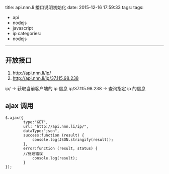 title: api.nnn.li 接口说明初始化
date: 2015-12-16 17:59:33
tags:
tags:
  - api
  - nodejs
  - javascript
  - ip
categories:
  - nodejs
---

## 开放接口 

1. http://api.nnn.li/ip/
2. http://api.nnn.li/ip/37.115.98.238

ip/ 				-> 获取当前客户端的 ip 信息
ip/37.115.98.238 	-> 查询指定 ip 的信息


## ajax 调用

```
$.ajax({
        type:"GET",    
        url: "http://api.nnn.li/ip/",
        dataType:"json",
        success:function (result) {
            console.log(JSON.stringify(result));
        },
        error:function (result, status) {
        //处理错误
            console.log(result);
        }
});

```
